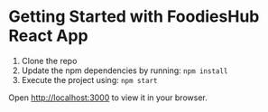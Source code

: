 # Getting Started with FoodiesHub React App
1. Clone the repo
2. Update the npm dependencies by running: `npm install`
3. Execute the project using: `npm start`

Open [http://localhost:3000](http://localhost:3000) to view it in your browser.




